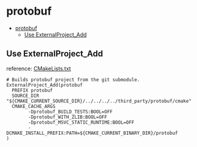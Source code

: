 # protobuf

- [protobuf](#protobuf)
  - [Use ExternalProject_Add](#use-externalproject_add)

## Use ExternalProject_Add

reference: [CMakeLists.txt](https://chromium.googlesource.com/external/github.com/grpc/grpc/+/HEAD/examples/cpp/helloworld/cmake_externalproject/CMakeLists.txt)

    # Builds protobuf project from the git submodule.
    ExternalProject_Add(protobuf
      PREFIX protobuf
      SOURCE_DIR "${CMAKE_CURRENT_SOURCE_DIR}/../../../../third_party/protobuf/cmake"
      CMAKE_CACHE_ARGS
            -Dprotobuf_BUILD_TESTS:BOOL=OFF
            -Dprotobuf_WITH_ZLIB:BOOL=OFF
            -Dprotobuf_MSVC_STATIC_RUNTIME:BOOL=OFF
            -DCMAKE_INSTALL_PREFIX:PATH=${CMAKE_CURRENT_BINARY_DIR}/protobuf
    )
